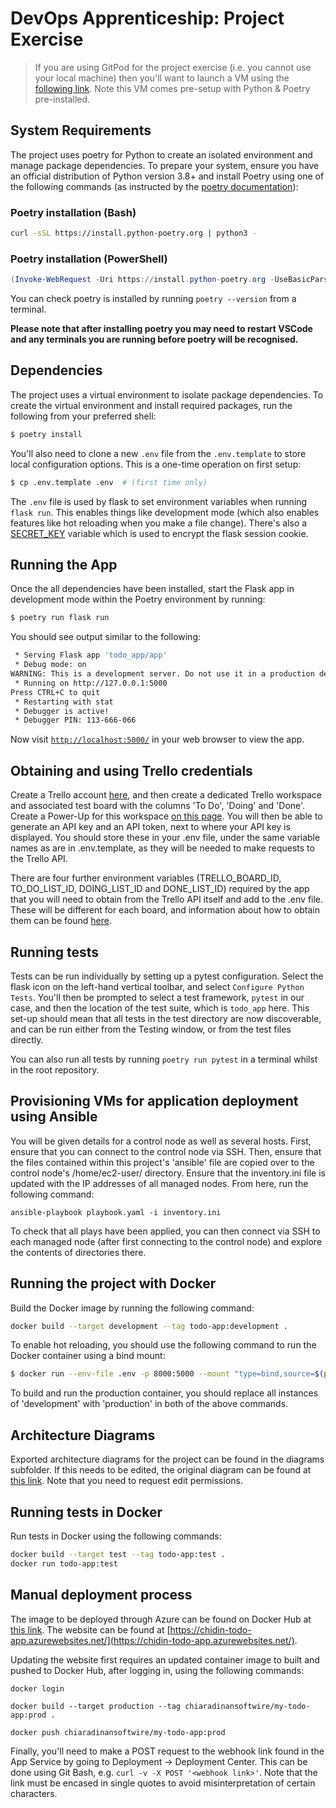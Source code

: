 # DevOps Apprenticeship: Project Exercise

> If you are using GitPod for the project exercise (i.e. you cannot use your local machine) then you'll want to launch a VM using the [following link](https://gitpod.io/#https://github.com/CorndelWithSoftwire/DevOps-Course-Starter). Note this VM comes pre-setup with Python & Poetry pre-installed.

## System Requirements

The project uses poetry for Python to create an isolated environment and manage package dependencies. To prepare your system, ensure you have an official distribution of Python version 3.8+ and install Poetry using one of the following commands (as instructed by the [poetry documentation](https://python-poetry.org/docs/#system-requirements)):

### Poetry installation (Bash)

```bash
curl -sSL https://install.python-poetry.org | python3 -
```

### Poetry installation (PowerShell)

```powershell
(Invoke-WebRequest -Uri https://install.python-poetry.org -UseBasicParsing).Content | py -
```

You can check poetry is installed by running `poetry --version` from a terminal.

**Please note that after installing poetry you may need to restart VSCode and any terminals you are running before poetry will be recognised.**

## Dependencies

The project uses a virtual environment to isolate package dependencies. To create the virtual environment and install required packages, run the following from your preferred shell:

```bash
$ poetry install
```

You'll also need to clone a new `.env` file from the `.env.template` to store local configuration options. This is a one-time operation on first setup:

```bash
$ cp .env.template .env  # (first time only)
```

The `.env` file is used by flask to set environment variables when running `flask run`. This enables things like development mode (which also enables features like hot reloading when you make a file change). There's also a [SECRET_KEY](https://flask.palletsprojects.com/en/2.3.x/config/#SECRET_KEY) variable which is used to encrypt the flask session cookie.

## Running the App

Once the all dependencies have been installed, start the Flask app in development mode within the Poetry environment by running:
```bash
$ poetry run flask run
```

You should see output similar to the following:
```bash
 * Serving Flask app 'todo_app/app'
 * Debug mode: on
WARNING: This is a development server. Do not use it in a production deployment. Use a production WSGI server instead.
 * Running on http://127.0.0.1:5000
Press CTRL+C to quit
 * Restarting with stat
 * Debugger is active!
 * Debugger PIN: 113-666-066
```
Now visit [`http://localhost:5000/`](http://localhost:5000/) in your web browser to view the app.

## Obtaining and using Trello credentials

Create a Trello account [here](https://trello.com/signup), and then create a dedicated Trello workspace and associated test board with the columns 'To Do', 'Doing' and 'Done'. Create a Power-Up for this workspace [on this page](https://trello.com/power-ups/admin). You will then be able to generate an API key and an API token, next to where your API key is displayed. You should store these in your .env file, under the same variable names as are in .env.template, as they will be needed to make requests to the Trello API.

There are four further environment variables (TRELLO_BOARD_ID, TO_DO_LIST_ID, DOING_LIST_ID and DONE_LIST_ID) required by the app that you will need to obtain from the Trello API itself and add to the .env file. These will be different for each board, and information about how to obtain them can be found [here](https://developer.atlassian.com/cloud/trello/guides/rest-api/api-introduction/#your-first-api-call).

## Running tests

Tests can be run individually by setting up a pytest configuration. Select the flask icon on the left-hand vertical toolbar, and select `Configure Python Tests`. You'll then be prompted to select a test framework, `pytest` in our case, and then the location of the test suite, which is `todo_app` here. This set-up should mean that all tests in the test directory are now discoverable, and can be run either from the Testing window, or from the test files directly. 

You can also run all tests by running `poetry run pytest` in a terminal whilst in the root repository.

## Provisioning VMs for application deployment using Ansible

You will be given details for a control node as well as several hosts. First, ensure that you can connect to the control node via SSH. Then, ensure that the files contained within this project's 'ansible' file are copied over to the control node's /home/ec2-user/ directory. Ensure that the inventory.ini file is updated with the IP addresses of all managed nodes. From here, run the following command:
```
ansible-playbook playbook.yaml -i inventory.ini
```
To check that all plays have been applied, you can then connect via SSH to each managed node (after first connecting to the control node) and explore the contents of directories there.

## Running the project with Docker

Build the Docker image by running the following command:
```bash
docker build --target development --tag todo-app:development .
```

To enable hot reloading, you should use the following command to run the Docker container using a bind mount:
```bash
$ docker run --env-file .env -p 8000:5000 --mount "type=bind,source=$(pwd)/todo_app,target=/app/todo_app" todo-app:development
```

To build and run the production container, you should replace all instances of 'development' with 'production' in both of the above commands.

## Architecture Diagrams

Exported architecture diagrams for the project can be found in the diagrams subfolder. If this needs to be edited, the original diagram can be found at [this link](https://lucid.app/lucidspark/445cb0d7-f8b5-4aa5-aeae-f68559699c22/edit?invitationId=inv_7f4bbb0b-5cac-4876-aac0-1753fb1d2934&page=0_0#). Note that you need to request edit permissions.

## Running tests in Docker

Run tests in Docker using the following commands:
```bash
docker build --target test --tag todo-app:test .
docker run todo-app:test
```

## Manual deployment process

The image to be deployed through Azure can be found on Docker Hub at [this link](https://hub.docker.com/repository/docker/chiaradinansoftwire/my-todo-app/general). The website can be found at [https://chidin-todo-app.azurewebsites.net/](https://chidin-todo-app.azurewebsites.net/).

Updating the website first requires an updated container image to built and pushed to Docker Hub, after logging in, using the following commands:

```
docker login

docker build --target production --tag chiaradinansoftwire/my-todo-app:prod .

docker push chiaradinansoftwire/my-todo-app:prod
```

Finally, you'll need to make a POST request to the webhook link found in the App Service by going to Deployment -> Deployment Center. This can be done using Git Bash, e.g. `curl -v -X POST '<webhook link>'`. Note that the link must be encased in single quotes to avoid misinterpretation of certain characters.


